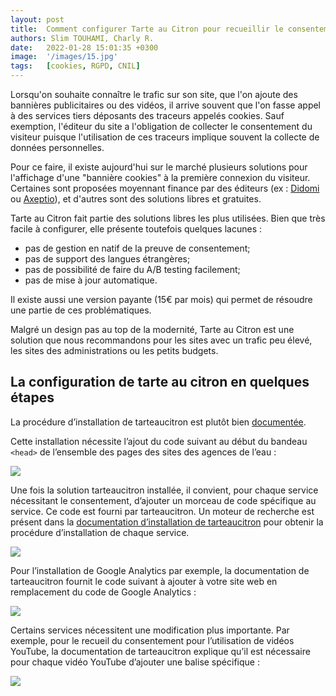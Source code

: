 ```yaml
---
layout: post
title:  Comment configurer Tarte au Citron pour recueillir le consentement ?
authors: Slim TOUHAMI, Charly R.
date:   2022-01-28 15:01:35 +0300
image:  '/images/15.jpg'
tags:   [cookies, RGPD, CNIL]
---
```


Lorsqu'on souhaite connaître le trafic sur son site, que l'on ajoute des bannières publicitaires ou des vidéos, il arrive souvent que l'on fasse appel à des services tiers déposants des traceurs appelés cookies. Sauf exemption, l'éditeur du site a l'obligation de collecter le consentement du visiteur puisque l'utilisation de ces traceurs implique souvent la collecte de données personnelles.

Pour ce faire, il existe aujourd'hui sur le marché plusieurs solutions pour l'affichage d'une "bannière cookies" à la première connexion du visiteur. Certaines sont proposées moyennant finance par des éditeurs (ex : [Didomi](https://support.didomi.io/fr/analytics) ou [Axeptio](https://www.axeptio.eu/post/les-cookies-google-analytics-sont-ils-soumis-au-consentement)), et d'autres sont des solutions libres et gratuites. 

Tarte au Citron fait partie des solutions libres les plus utilisées. Bien que très facile à configurer, elle présente toutefois quelques lacunes :
- pas de gestion en natif de la preuve de consentement;
- pas de support des langues étrangères;
- pas de possibilité de faire du A/B testing facilement;
- pas de mise à jour automatique.

Il existe aussi une version payante (15€ par mois) qui permet de  résoudre une partie de ces problématiques.

Malgré un design pas au top de la modernité, Tarte au Citron est une solution que nous recommandons pour les sites avec un trafic peu élevé, les sites des administrations ou les petits budgets.

## La configuration de tarte au citron en quelques étapes

La procédure d’installation de tarteaucitron est plutôt bien [documentée](https://tarteaucitron.io/fr/install/).

Cette installation nécessite l’ajout du code suivant au début du bandeau `<head>` de l’ensemble des pages des sites des agences de l’eau :

![](https://astraporta.com/assets/images/1.PNG)

Une fois la solution tarteaucitron installée, il convient, pour chaque service nécessitant le consentement, d’ajouter un morceau de code spécifique au service. Ce code est fourni par tarteaucitron. Un moteur de recherche est présent dans la [documentation d’installation de tarteaucitron](https://tarteaucitron.io/fr/install/) pour obtenir la procédure d’installation de chaque service.

![](https://astraporta.com/assets/images/2.PNG)

Pour l’installation de Google Analytics par exemple, la documentation de tarteaucitron fournit le code suivant à ajouter à votre site web en remplacement du code de Google Analytics :

![](https://astraporta.com/assets/images/3.PNG)

Certains services nécessitent une modification plus importante. Par exemple, pour le recueil du consentement pour l’utilisation de vidéos YouTube, la documentation de tarteaucitron explique qu’il est nécessaire pour chaque vidéo YouTube d’ajouter une balise spécifique :

![](https://astraporta.com/assets/images/4.PNG)